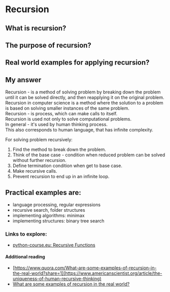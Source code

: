 # Recursion

## What is recursion?
## The purpose of recursion?
## Real world examples for applying recursion?

## My answer

Recursion - is a method of solving problem by breaking down the problem  
until it can be solved directly, and then reapplying it on the original problem.  
Recursion in computer science is a method where the solution to a problem  
is based on solving smaller instances of the same problem.  
Recursion - is process, which can make calls to itself.  
Recursion is used not only to solve computational problems.  
In general - it's used by human thinking process.  
This also corresponds to human language, that has infinite complexity.  

For solving problem recursively:
1. Find the method to break down the problem.
2. Think of the base case - condition when reduced problem can be solved without further recursion.  
3. Define termination condition when get to base case.
4. Make recursive calls.
5. Prevent recursion to end up in an infinite loop.

## Practical examples are:
* language processing, regular expressions
* recursive search, folder structures
* implementing algorithms: minimax
* implementing structures: binary tree search

### Links to explore:
* [python-course.eu: Recursive Functions](https://python-course.eu/python3_recursive_functions.php)

#### Additional reading
* [https://www.quora.com/What-are-some-examples-of-recursion-in-the-real-world?share=1](https://www.americanscientist.org/article/the-uniqueness-of-human-recursive-thinking)
* [What are some examples of recursion in the real world?](https://www.quora.com/What-are-some-examples-of-recursion-in-the-real-world?share=1)
